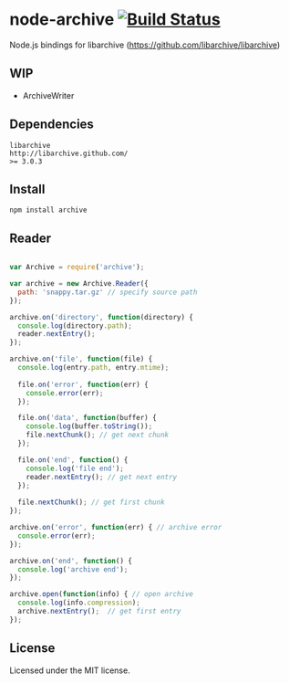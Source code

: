 # node-archive [![Build Status](https://secure.travis-ci.org/Skomski/node-archive.png?branch=master)](http://travis-ci.org/Skomski/node-archive)

Node.js bindings for libarchive (https://github.com/libarchive/libarchive)

## WIP

* ArchiveWriter

## Dependencies

```
libarchive
http://libarchive.github.com/
>= 3.0.3
````

## Install

```
npm install archive
```

## Reader

```javascript

var Archive = require('archive');

var archive = new Archive.Reader({
  path: 'snappy.tar.gz' // specify source path
});

archive.on('directory', function(directory) {
  console.log(directory.path);
  reader.nextEntry();
});

archive.on('file', function(file) {
  console.log(entry.path, entry.mtime);
  
  file.on('error', function(err) {
    console.error(err);
  });

  file.on('data', function(buffer) {
    console.log(buffer.toString());
    file.nextChunk(); // get next chunk
  });

  file.on('end', function() {
    console.log('file end');
    reader.nextEntry(); // get next entry
  });
  
  file.nextChunk(); // get first chunk
});

archive.on('error', function(err) { // archive error
  console.error(err);
});

archive.on('end', function() {
  console.log('archive end');
});

archive.open(function(info) { // open archive
  console.log(info.compression);
  archive.nextEntry();  // get first entry
});
```

## License

Licensed under the MIT license.
